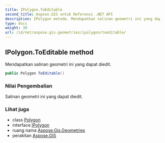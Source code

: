 ```yaml
---
title: IPolygon.ToEditable
second_title: Aspose.GIS untuk Referensi .NET API
description: IPolygon metode. Mendapatkan salinan geometri ini yang dapat diedit.
type: docs
weight: 30
url: /id/net/aspose.gis.geometries/ipolygon/toeditable/
---
```

## IPolygon.ToEditable method

Mendapatkan salinan geometri ini yang dapat diedit.

```csharp
public Polygon ToEditable()
```

### Nilai Pengembalian

Salinan geometri ini yang dapat diedit.

### Lihat juga

* class [Polygon](../../polygon/)
* interface [IPolygon](../)
* ruang nama [Aspose.Gis.Geometries](../../ipolygon/)
* perakitan [Aspose.GIS](../../../)


